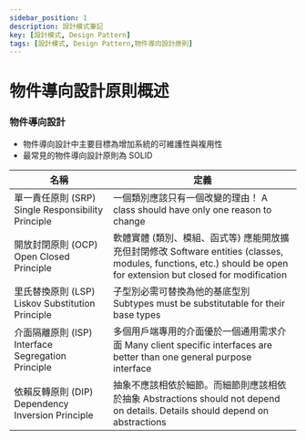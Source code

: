 ```yaml
---
sidebar_position: 1
description: 設計模式筆記 
key: [設計模式, Design Pattern]
tags: [設計模式, Design Pattern,物件導向設計原則]
---
```


#  物件導向設計原則概述

### 物件導向設計

- 物件導向設計中主要目標為增加系統的可維護性與複用性
- 最常見的物件導向設計原則為 SOLID

| 名稱                                               | 定義                                                                                                                                                                |
| -------------------------------------------------- | ------------------------------------------------------------------------------------------------------------------------------------------------------------------- |
| 單一責任原則 (SRP) Single Responsibility Principle | 一個類別應該只有一個改變的理由！ A class should have only one reason to change                                                                                      |
| 開放封閉原則 (OCP) Open Closed Principle           | 軟體實體 (類別、模組、函式等) 應能開放擴充但封閉修改 Software entities (classes, modules, functions, etc.) should be open for extension but closed for modification |
| 里氏替換原則 (LSP) Liskov Substitution Principle   | 子型別必需可替換為他的基底型別 Subtypes must be substitutable for their base types                                                                                  |
| 介面隔離原則 (ISP) Interface Segregation Principle | 多個用戶端專用的介面優於一個通用需求介面 Many client specific interfaces are better than one general purpose interface                                              |
| 依賴反轉原則 (DIP) Dependency Inversion Principle  | 抽象不應該相依於細節。而細節則應該相依於抽象 Abstractions should not depend on details. Details should depend on abstractions                                       |
